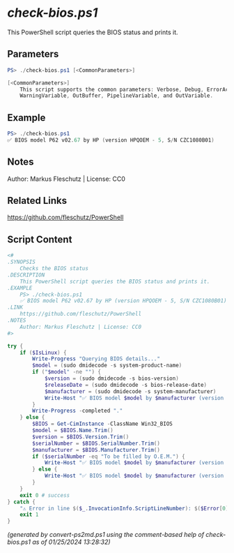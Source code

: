 *check-bios.ps1*
================

This PowerShell script queries the BIOS status and prints it.

Parameters
----------
```powershell
PS> ./check-bios.ps1 [<CommonParameters>]

[<CommonParameters>]
    This script supports the common parameters: Verbose, Debug, ErrorAction, ErrorVariable, WarningAction, 
    WarningVariable, OutBuffer, PipelineVariable, and OutVariable.
```

Example
-------
```powershell
PS> ./check-bios.ps1
✅ BIOS model P62 v02.67 by HP (version HPQOEM - 5, S/N CZC1080B01)

```

Notes
-----
Author: Markus Fleschutz | License: CC0

Related Links
-------------
https://github.com/fleschutz/PowerShell

Script Content
--------------
```powershell
<#
.SYNOPSIS
	Checks the BIOS status
.DESCRIPTION
	This PowerShell script queries the BIOS status and prints it.
.EXAMPLE
	PS> ./check-bios.ps1
	✅ BIOS model P62 v02.67 by HP (version HPQOEM - 5, S/N CZC1080B01)
.LINK
	https://github.com/fleschutz/PowerShell
.NOTES
	Author: Markus Fleschutz | License: CC0
#>

try {
	if ($IsLinux) {
		Write-Progress "Querying BIOS details..."
		$model = (sudo dmidecode -s system-product-name)
		if ("$model" -ne "") {
			$version = (sudo dmidecode -s bios-version)
			$releaseDate = (sudo dmidecode -s bios-release-date)
			$manufacturer = (sudo dmidecode -s system-manufacturer)
			Write-Host "✅ BIOS model $model by $manufacturer (version $version of $releaseDate)"
		}
		Write-Progress -completed "."
	} else {
		$BIOS = Get-CimInstance -ClassName Win32_BIOS
		$model = $BIOS.Name.Trim()
		$version = $BIOS.Version.Trim()
		$serialNumber = $BIOS.SerialNumber.Trim()
		$manufacturer = $BIOS.Manufacturer.Trim()
		if ($serialNumber -eq "To be filled by O.E.M.") {
			Write-Host "✅ BIOS model $model by $manufacturer (version $version)"
		} else {
			Write-Host "✅ BIOS model $model by $manufacturer (version $version, S/N $serialNumber)"
		}
	}
	exit 0 # success
} catch {
	"⚠️ Error in line $($_.InvocationInfo.ScriptLineNumber): $($Error[0])"
	exit 1
}
```

*(generated by convert-ps2md.ps1 using the comment-based help of check-bios.ps1 as of 01/25/2024 13:28:32)*
